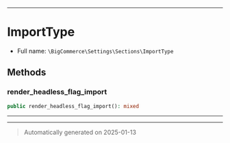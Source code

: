 ***

# ImportType





* Full name: `\BigCommerce\Settings\Sections\ImportType`




## Methods


### render_headless_flag_import



```php
public render_headless_flag_import(): mixed
```












***

***
> Automatically generated on 2025-01-13

